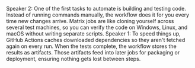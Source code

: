 Speaker 2: One of the first tasks to automate is building and testing code. Instead of running commands manually, the workflow does it for you every time new changes arrive. Matrix jobs are like cloning yourself across several test machines, so you can verify the code on Windows, Linux, and macOS without writing separate scripts.
Speaker 1: To speed things up, GitHub Actions caches downloaded dependencies so they aren't fetched again on every run. When the tests complete, the workflow stores the results as artifacts. Those artifacts feed into later jobs for packaging or deployment, ensuring nothing gets lost between steps.
